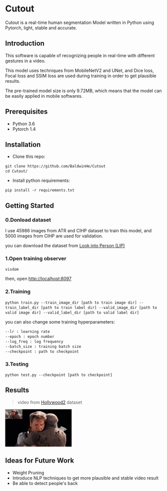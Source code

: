 # Cutout

Cutout is a real-time human segmentation Model written in Python using Pytorch, light, stable and accurate.

## Introduction
This software is capable of recognizing
people in real-time with different gestures in a video.

This model uses techniques from MobileNetV2 and UNet, and Dice loss, Focal loss and SSIM loss are used during training
in order to get plausible results.

The pre-trained model size is only 9.72MB, which means that the model can be easily applied in mobile softwares.

## Prerequisites
* Python 3.6
* Pytorch 1.4

## Installation
* Clone this repo:
```
git clone https://github.com/BaldwinHe/Cutout
cd Cutout/
```
* Install python requirements:
```
pip install -r requirements.txt
```

## Getting Started
### 0.Donload dataset
I use 45986 images from ATR and CIHP dataset to train this model, and 5000 images from CIHP are used for validation.

you can download the dataset from [Look into Person (LIP) ](http://www.sysu-hcp.net/lip/overview.php)
### 1.Open training observer
```
visdom
```
then, open [http://localhost:8097](http://localhost:8097)

### 2.Training
```
python train.py --train_image_dir [path to train image dir] --train_label_dir [path to train label dir] --valid_image_dir [path to valid image dir] --valid_label_dir [path to valid label dir]  
```
you can also change some training hyperparameters:
```
--lr : learning rate
--epoch : epoch number
--log_freq : log frequency
--batch_size : training batch size
--checkpoint : path to checkpoint
```

### 3.Testing
```
python test.py --checkpoint [path to checkpoint]
```

## Results
> video from [Hollywood2](https://www.di.ens.fr/~laptev/actions/hollywood2/) dataset

![Demo](https://github.com/BaldwinHe/DemoLibrary/blob/master/Computer%20Vision/Cutout/cutout.gif)

## Ideas for Future Work
* Weight Pruning
* Introduce NLP techniques to get more plausible and stable video result
* Be able to detect people's back